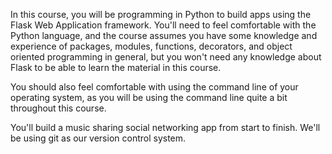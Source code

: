 In this course, you will be programming in Python to build apps using the Flask Web Application framework. You'll need to feel comfortable with the Python language, and the course assumes you have some knowledge and experience of packages, modules, functions, decorators, and object oriented programming in general, but you won't need any knowledge about Flask to be able to learn the material in this course.

You should also feel comfortable with using the command line of your operating system, as you will be using the command line quite a bit throughout this course.

You'll build a music sharing social networking app from start to finish. We'll be using git as our version control system.